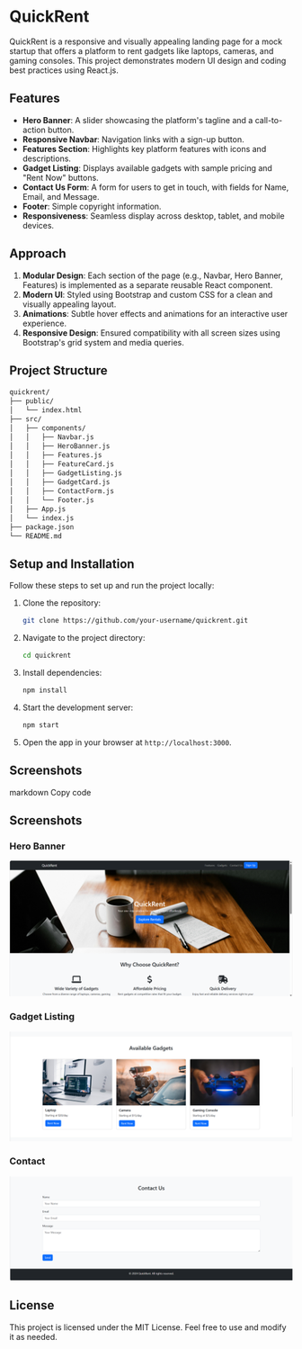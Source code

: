 # QuickRent

QuickRent is a responsive and visually appealing landing page for a mock startup that offers a platform to rent gadgets like laptops, cameras, and gaming consoles. This project demonstrates modern UI design and coding best practices using React.js.

## Features

- **Hero Banner**: A slider showcasing the platform's tagline and a call-to-action button.
- **Responsive Navbar**: Navigation links with a sign-up button.
- **Features Section**: Highlights key platform features with icons and descriptions.
- **Gadget Listing**: Displays available gadgets with sample pricing and "Rent Now" buttons.
- **Contact Us Form**: A form for users to get in touch, with fields for Name, Email, and Message.
- **Footer**: Simple copyright information.
- **Responsiveness**: Seamless display across desktop, tablet, and mobile devices.

## Approach

1. **Modular Design**: Each section of the page (e.g., Navbar, Hero Banner, Features) is implemented as a separate reusable React component.
2. **Modern UI**: Styled using Bootstrap and custom CSS for a clean and visually appealing layout.
3. **Animations**: Subtle hover effects and animations for an interactive user experience.
4. **Responsive Design**: Ensured compatibility with all screen sizes using Bootstrap's grid system and media queries.

## Project Structure

```plaintext
quickrent/
├── public/
│   └── index.html
├── src/
│   ├── components/
│   │   ├── Navbar.js
│   │   ├── HeroBanner.js
│   │   ├── Features.js
│   │   ├── FeatureCard.js
│   │   ├── GadgetListing.js
│   │   ├── GadgetCard.js
│   │   ├── ContactForm.js
│   │   └── Footer.js
│   ├── App.js
│   └── index.js
├── package.json
└── README.md
```

## Setup and Installation

Follow these steps to set up and run the project locally:

1. Clone the repository:
   ```bash
   git clone https://github.com/your-username/quickrent.git
   ```

2. Navigate to the project directory:
   ```bash
   cd quickrent
   ```

3. Install dependencies:
   ```bash
   npm install
   ```

4. Start the development server:
   ```bash
   npm start
   ```

5. Open the app in your browser at `http://localhost:3000`.


## Screenshots




markdown
Copy code
## Screenshots

### Hero Banner
![Hero Banner Screenshot](./public/images/header.png)

### Gadget Listing
![Features Section Screenshot](./public/images/gadgets.png)

### Contact
![Gadget Listing Screenshot](./public/images/contact.png)



## License

This project is licensed under the MIT License. Feel free to use and modify it as needed.

